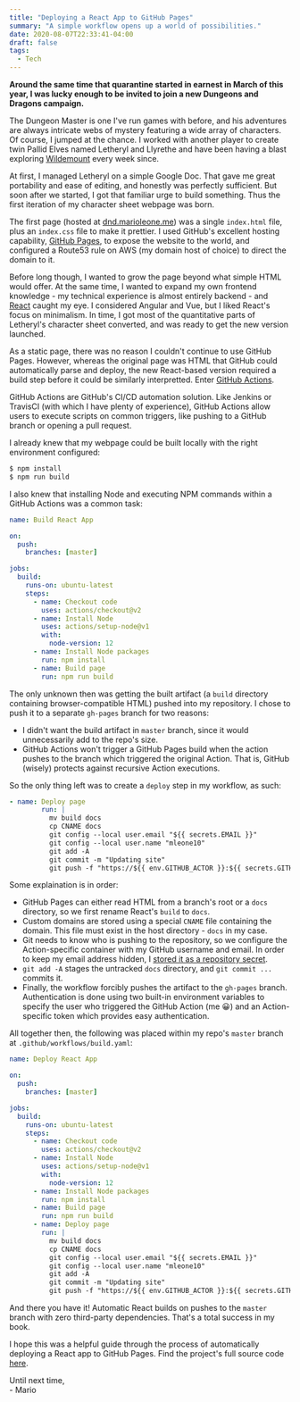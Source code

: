 ```yaml
---
title: "Deploying a React App to GitHub Pages"
summary: "A simple workflow opens up a world of possibilities."
date: 2020-08-07T22:33:41-04:00
draft: false
tags:
  - Tech
---
```


**Around the same time that quarantine started in earnest in March of this year, I was lucky enough to be invited to join a new Dungeons and Dragons campaign.**

The Dungeon Master is one I've run games with before, and his adventures are always intricate webs of mystery featuring a wide array of characters. Of course, I jumped at the chance. I worked with another player to create twin Pallid Elves named Letheryl and Llyrethe and have been having a blast exploring [Wildemount](https://dnd.wizards.com/products/wildemount) every week since.

At first, I managed Letheryl on a simple Google Doc. That gave me great portability and ease of editing, and honestly was perfectly sufficient. But soon after we started, I got that familiar urge to build something. Thus the first iteration of my character sheet webpage was born.

The first page (hosted at [dnd.marioleone.me](https://dnd.marioleone.me)) was a single `index.html` file, plus an `index.css` file to make it prettier. I used GitHub's excellent hosting capability, [GitHub Pages](https://pages.github.com/), to expose the website to the world, and configured a Route53 rule on AWS (my domain host of choice) to direct the domain to it.

Before long though, I wanted to grow the page beyond what simple HTML would offer. At the same time, I wanted to expand my own frontend knowledge - my technical experience is almost entirely backend - and [React](https://reactjs.org/) caught my eye. I considered Angular and Vue, but I liked React's focus on minimalism. In time, I got most of the quantitative parts of Letheryl's character sheet converted, and was ready to get the new version launched.

As a static page, there was no reason I couldn't continue to use GitHub Pages. However, whereas the original page was HTML that GitHub could automatically parse and deploy, the new React-based version required a build step before it could be similarly interpretted. Enter [GitHub Actions](https://github.com/features/actions).

GitHub Actions are GitHub's CI/CD automation solution. Like Jenkins or TravisCI (with which I have plenty of experience), GitHub Actions allow users to execute scripts on common triggers, like pushing to a GitHub branch or opening a pull request.

I already knew that my webpage could be built locally with the right environment configured:

```bash
$ npm install
$ npm run build
```

I also knew that installing Node and executing NPM commands within a GitHub Actions was a common task:

```yaml
name: Build React App

on:
  push:
    branches: [master]

jobs:
  build:
    runs-on: ubuntu-latest
    steps:
      - name: Checkout code
        uses: actions/checkout@v2
      - name: Install Node
        uses: actions/setup-node@v1
        with:
          node-version: 12
      - name: Install Node packages
        run: npm install
      - name: Build page
        run: npm run build
```

The only unknown then was getting the built artifact (a `build` directory containing browser-compatible HTML) pushed into my repository. I chose to push it to a separate `gh-pages` branch for two reasons:

- I didn't want the build artifact in `master` branch, since it would unnecessarily add to the repo's size.
- GitHub Actions won't trigger a GitHub Pages build when the action pushes to the branch which triggered the original Action. That is, GitHub (wisely) protects against recursive Action executions.

So the only thing left was to create a `deploy` step in my workflow, as such:

```yaml
- name: Deploy page
        run: |
          mv build docs
          cp CNAME docs
          git config --local user.email "${{ secrets.EMAIL }}"
          git config --local user.name "mleone10"
          git add -A
          git commit -m "Updating site"
          git push -f "https://${{ env.GITHUB_ACTOR }}:${{ secrets.GITHUB_TOKEN }}@github.com/mleone10/dnd-site.git" HEAD:gh-pages
```

Some explaination is in order:

- GitHub Pages can either read HTML from a branch's root or a `docs` directory, so we first rename React's `build` to `docs`.
- Custom domains are stored using a special `CNAME` file containing the domain. This file must exist in the host directory - `docs` in my case.
- Git needs to know who is pushing to the repository, so we configure the Action-specific container with my GitHub username and email. In order to keep my email address hidden, I [stored it as a repository secret](https://docs.github.com/en/actions/configuring-and-managing-workflows/creating-and-storing-encrypted-secrets#creating-encrypted-secrets-for-a-repository).
- `git add -A` stages the untracked `docs` directory, and `git commit ...` commits it.
- Finally, the workflow forcibly pushes the artifact to the `gh-pages` branch. Authentication is done using two built-in environment variables to specify the user who triggered the GitHub Action (me &#128512;) and an Action-specific token which provides easy authentication.

All together then, the following was placed within my repo's `master` branch at `.github/workflows/build.yaml`:

```yaml
name: Deploy React App

on:
  push:
    branches: [master]

jobs:
  build:
    runs-on: ubuntu-latest
    steps:
      - name: Checkout code
        uses: actions/checkout@v2
      - name: Install Node
        uses: actions/setup-node@v1
        with:
          node-version: 12
      - name: Install Node packages
        run: npm install
      - name: Build page
        run: npm run build
      - name: Deploy page
        run: |
          mv build docs
          cp CNAME docs
          git config --local user.email "${{ secrets.EMAIL }}"
          git config --local user.name "mleone10"
          git add -A
          git commit -m "Updating site"
          git push -f "https://${{ env.GITHUB_ACTOR }}:${{ secrets.GITHUB_TOKEN }}@github.com/mleone10/dnd-site.git" HEAD:gh-pages
```

And there you have it! Automatic React builds on pushes to the `master` branch with zero third-party dependencies. That's a total success in my book.

I hope this was a helpful guide through the process of automatically deploying a React app to GitHub Pages. Find the project's full source code [here](https://github.com/mleone10/dnd-site).

Until next time,  
\- Mario
